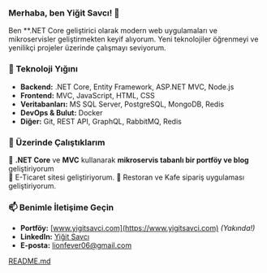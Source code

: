 ### Merhaba, ben Yiğit Savcı! 👋

Ben **.NET Core geliştirici olarak modern web uygulamaları ve mikroservisler geliştirmekten keyif alıyorum. Yeni teknolojiler öğrenmeyi ve yenilikçi projeler üzerinde çalışmayı seviyorum. 

### 🚀 Teknoloji Yığını

- **Backend:** .NET Core, Entity Framework, ASP.NET MVC, Node.js
- **Frontend:** MVC, JavaScript, HTML, CSS
- **Veritabanları:** MS SQL Server, PostgreSQL, MongoDB, Redis
- **DevOps & Bulut:** Docker
- **Diğer:** Git, REST API, GraphQL, RabbitMQ, Redis

### 📌 Üzerinde Çalıştıklarım

🔹 **.NET Core** ve **MVC** kullanarak **mikroservis tabanlı bir portföy ve blog** geliştiriyorum  
🔹 E-Ticaret sitesi geliştiriyorum.
🔹 Restoran ve Kafe sipariş uygulaması geliştiriyorum.

### 📫 Benimle İletişime Geçin

- **Portföy:** [www.yigitsavci.com](https://www.yigitsavci.com) *(Yakında!)*
- **LinkedIn:** [Yiğit Savcı](https://www.linkedin.com/in/yigitsavcii)
- **E-posta:** [lionfever06@gmail.com](mailto:lionfever06@gmail.com)


[README.md](https://github.com/user-attachments/files/19043238/README.md)
